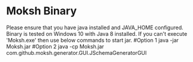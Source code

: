 # Moksh Binary
Please ensure that you have java installed and JAVA_HOME configured. Binary is tested on Windows 10 with Java 8 installed.
If you can't execute 'Moksh.exe' then use below commands to start jar.
#Option 1
java -jar Moksh.jar
#Option 2
java -cp Moksh.jar com.github.moksh.generator.GUI.JSchemaGeneratorGUI

